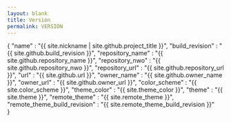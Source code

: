 ```yaml
---
layout: blank
title: Version
permalink: VERSION
---
```

{
	"name"            : "{{ site.nickname | site.github.project_title }}",
	"build_revision"  : "{{ site.github.build_revision }}",
	"repository_name" : "{{ site.github.repository_name }}",
	"repository_nwo"  : "{{ site.github.repository_nwo }}",
	"repository_url"  : "{{ site.github.repository_url }}",
	"url"             : "{{ site.github.url }}",
	"owner_name"      : "{{ site.github.owner_name }}",
	"owner_url"       : "{{ site.github.owner_url }}",
	"color_scheme"    : "{{ site.color_scheme }}",
	"theme_color"     : "{{ site.theme_color }}",
	"theme"           : "{{ site.theme }}",
	"remote_theme"    : "{{ site.remote_theme }}",
	"remote_theme_build_revision" : "{{ site.remote_theme_build_revision }}"	
}